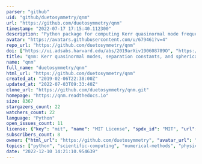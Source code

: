 ```yaml
---
parser: "github"
uid: "github/duetosymmetry/qnm"
url: "https://github.com/duetosymmetry/qnm"
timestamp: "2022-07-17 17:15:40.112300"
description: "Python package for computing Kerr quasinormal mode frequencies, separation constants, and spherical-spheroidal mixing coefficients"
avatar: "https://avatars.githubusercontent.com/u/679461?v=4"
repo_url: "https://github.com/duetosymmetry/qnm"
doi: ["https://ui.adsabs.harvard.edu/abs/2019arXiv190608789O", "https://ui.adsabs.harvard.edu/abs/2019JOSS....4.1683S", "https://ui.adsabs.harvard.edu/abs/2019ascl.soft10022S/abstract"]
title: "qnm: Kerr quasinormal modes, separation constants, and spherical-spheroidal mixing coefficients calculator"
name: "qnm"
full_name: "duetosymmetry/qnm"
html_url: "https://github.com/duetosymmetry/qnm"
created_at: "2019-02-06T22:38:00Z"
updated_at: "2022-07-03T09:33:40Z"
clone_url: "https://github.com/duetosymmetry/qnm.git"
homepage: "https://qnm.readthedocs.io"
size: 8367
stargazers_count: 22
watchers_count: 22
language: "Python"
open_issues_count: 11
license: {"key": "mit", "name": "MIT License", "spdx_id": "MIT", "url": "https://api.github.com/licenses/mit", "node_id": "MDc6TGljZW5zZTEz"}
subscribers_count: 8
owner: {"html_url": "https://github.com/duetosymmetry", "avatar_url": "https://avatars.githubusercontent.com/u/679461?v=4", "login": "duetosymmetry", "type": "User"}
topics: ["python", "scientific-computing", "numerical-methods", "physics", "black-holes", "general-relativity"]
date: "2022-12-10 14:21:10.954639"
---
```

